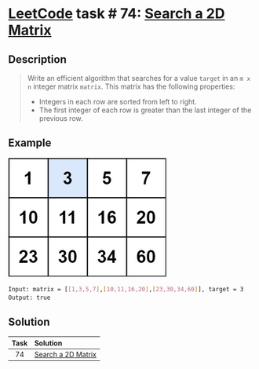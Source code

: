 # [LeetCode][leetcode] task # 74: [Search a 2D Matrix][task]

Description
-----------

> Write an efficient algorithm that searches for a value `target`
> in an `m x n` integer matrix `matrix`.
> This matrix has the following properties:
> * Integers in each row are sorted from left to right.
> * The first integer of each row is greater than the last integer of the previous row.

Example
-------

![matrix.png](image/matrix.png)

```sh
Input: matrix = [[1,3,5,7],[10,11,16,20],[23,30,34,60]], target = 3
Output: true
```

Solution
--------

| Task | Solution                       |
|:----:|:-------------------------------|
|  74  | [Search a 2D Matrix][solution] |


[leetcode]: <http://leetcode.com/>
[task]: <https://leetcode.com/problems/search-a-2d-matrix/>
[solution]: <https://github.com/wellaxis/witalis-jkit/blob/main/module/tasks/src/main/java/com/witalis/jkit/tasks/core/task/leetcode/h1/p74/option/Practice.java>
